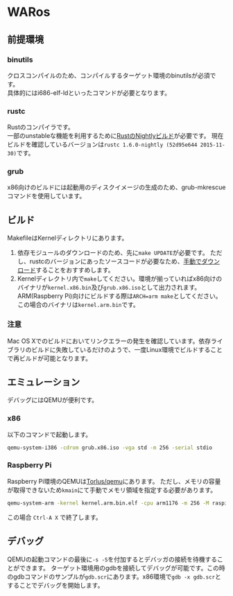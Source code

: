 # WARos

## 前提環境
### binutils
クロスコンパイルのため、コンパイルするターゲット環境のbinutilsが必須です。  
具体的にはi686-elf-ldといったコマンドが必要となります。

### rustc
Rustのコンパイラです。  
一部のunstableな機能を利用するために[RustのNightlyビルド](http://doc.rust-lang.org/book/nightly-rust.html)が必要です。
現在ビルドを確認しているバージョンは`rustc 1.6.0-nightly (52d95e644 2015-11-30)`です。

### grub
x86向けのビルドには起動用のディスクイメージの生成のため、grub-mkrescueコマンドを使用しています。

## ビルド
MakefileはKernelディレクトリにあります。

1. 依存モジュールのダウンロードのため、先に`make UPDATE`が必要です。
  ただし、rustcのバージョンにあったソースコードが必要なため、[手動でダウンロード](https://static.rust-lang.org/dist/)することをおすすめします。
2. Kernelディレクトリ内で`make`してください。環境が揃っていればx86向けのバイナリが`kernel.x86.bin`及び`grub.x86.iso`として出力されます。  
   ARM(Raspberry Pi)向けにビルドする際は`ARCH=arm make`としてください。この場合のバイナリは`kernel.arm.bin`です。

### 注意
Mac OS Xでのビルドにおいてリンクエラーの発生を確認しています。依存ライブラリのビルドに失敗しているだけのようで、一度Linux環境でビルドすることで再ビルドが可能となります。

## エミュレーション
デバッグにはQEMUが便利です。

### x86
以下のコマンドで起動します。

```sh
qemu-system-i386 -cdrom grub.x86.iso -vga std -m 256 -serial stdio
```

### Raspberry Pi
Raspberry Pi環境のQEMUは[Torlus/qemu](https://github.com/Torlus/qemu/tree/rpi)にあります。
ただし、メモリの容量が取得できないため`kmain`にて手動でメモリ領域を指定する必要があります。

```sh
qemu-system-arm -kernel kernel.arm.bin.elf -cpu arm1176 -m 256 -M raspi -nographic
```

この場合 `Ctrl-A X` で終了します。

## デバッグ
QEMUの起動コマンドの最後に`-s -S`を付加するとデバッガの接続を待機することができます。
ターゲット環境用のgdbを接続してデバッグが可能です。この時のgdbコマンドのサンプルが`gdb.scr`にあります。x86環境で`gdb -x gdb.scr`とすることでデバッグを開始します。
